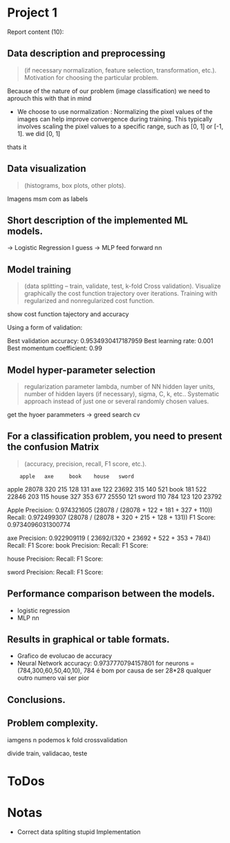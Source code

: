 # Project 1

Report content (10):

## Data description and preprocessing 
> (if necessary normalization, feature selection,
transformation, etc.). Motivation for choosing the particular problem.

Because of the nature of our problem (image classification) we need to aprouch this with that in mind 

- We choose to use normalization : Normalizing the pixel values of the images can help improve convergence during training. This typically involves scaling the pixel values to a specific range, such as [0, 1] or [-1, 1]. we did [0, 1]

thats it 

## Data visualization
> (histograms, box plots, other plots).

Imagens msm com as labels
 

## Short description of the implemented ML models.

-> Logistic Regression I guess
-> MLP feed forward nn

## Model training 
> (data splitting – train, validate, test, k-fold Cross validation). Visualize
graphically the cost function trajectory over iterations. Training with regularized and nonregularized cost function.

show cost function tajectory and accuracy


Using a form of validation:

Best validation accuracy: 0.9534930417187959 
Best learning rate: 0.001
Best momentum coefficient: 0.99


##  Model hyper-parameter selection 
> regularization parameter lambda, number of NN hidden
layer units, number of hidden layers (if necessary), sigma, C, k, etc.. Systematic approach
instead of just one or several randomly chosen values.

get the hyoer parammeters -> greed search cv


## For a classification problem, you need to present the confusion Matrix 
> (accuracy, precision,
recall, F1 score, etc.).
 
        apple   axe     book    house   sword

apple   28078   320     215     128     131
axe     122     23692   315     140     521
book    181     522     22846   203     115
house   327     353     677     25550   121
sword   110     784     123     120     23792

 
Apple
        Precision: 0.974321605 (28078 / (28078 + 122 + 181 + 327 + 110))
        Recall: 0.972499307 (28078 / (28078 + 320 + 215 + 128 + 131))
        F1 Score: 0.9734096031300774 

axe
        Precision: 0.922909119 ( 23692/(320 + 23692 + 522 + 353 + 784))
        Recall:
        F1 Score: 
book
        Precision:
        Recall:
        F1 Score: 

house
        Precision:
        Recall:
        F1 Score: 

sword
        Precision:
        Recall:
        F1 Score: 

## Performance comparison between the models.

- logistic regression 
- MLP nn

## Results in graphical or table formats.

- Grafico de evolucao de accuracy 
- Neural Network accuracy: 0.9737770794157801 for neurons = (784,300,60,50,40,10), 784 é bom por causa de ser 28*28 qualquer outro numero vai ser pior

## Conclusions.

## Problem complexity. 

iamgens n podemos k fold crossvalidation

divide train, validacao, teste


# ToDos


# Notas

- Correct data spliting stupid Implementation
